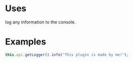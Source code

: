 # Uses

log any information to the console.

# Examples

```typescript
this.api.getLogger().info("This plugin is made by me!");
```

